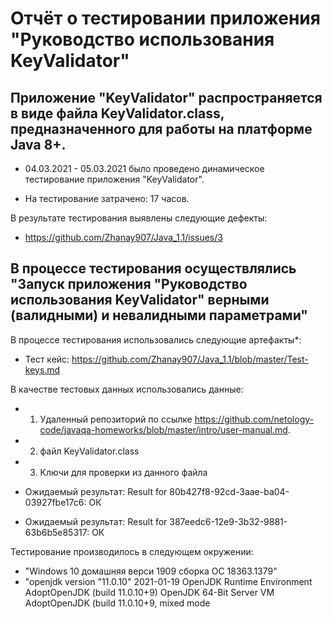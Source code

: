 

# Отчёт о тестировании приложения "Руководство использования KeyValidator"

## Приложение "KeyValidator" распространяется в виде файла KeyValidator.class, предназначенного для работы на платформе Java 8+.

* 04.03.2021 - 05.03.2021 было проведено динамическое тестирование приложения "KeyValidator".

* На тестирование затрачено: 17 часов.

В результате тестирования выявлены следующие дефекты:

* https://github.com/Zhanay907/Java_1.1/issues/3



## В процессе тестирования осуществлялись "Запуск приложения "Руководство использования KeyValidator" верными (валидными) и невалидными параметрами" 

В процессе тестирования использовались следующие артефакты*:

* Тест кейс: https://github.com/Zhanay907/Java_1.1/blob/master/Test-keys.md


В качестве тестовых данных использовались данные:
 * 1. Удаленный репозиторий по ссылке https://github.com/netology-code/javaqa-homeworks/blob/master/intro/user-manual.md.
 * 2. файл KeyValidator.class
 * 3. Ключи для проверки из данного файла

* Ожидаемый результат: Result for 80b427f8-92cd-3aae-ba04-03927fbe17c6: ОК
* Ожидаемый результат: Result for 387eedc6-12e9-3b32-9881-63b6b5e85317: ОК

Тестирование производилось в следующем окружении:

* "Windows 10 домашняя верси 1909 сборка ОС 18363.1379"
* "openjdk version "11.0.10" 2021-01-19
OpenJDK Runtime Environment AdoptOpenJDK (build 11.0.10+9)
OpenJDK 64-Bit Server VM AdoptOpenJDK (build 11.0.10+9, mixed mode
